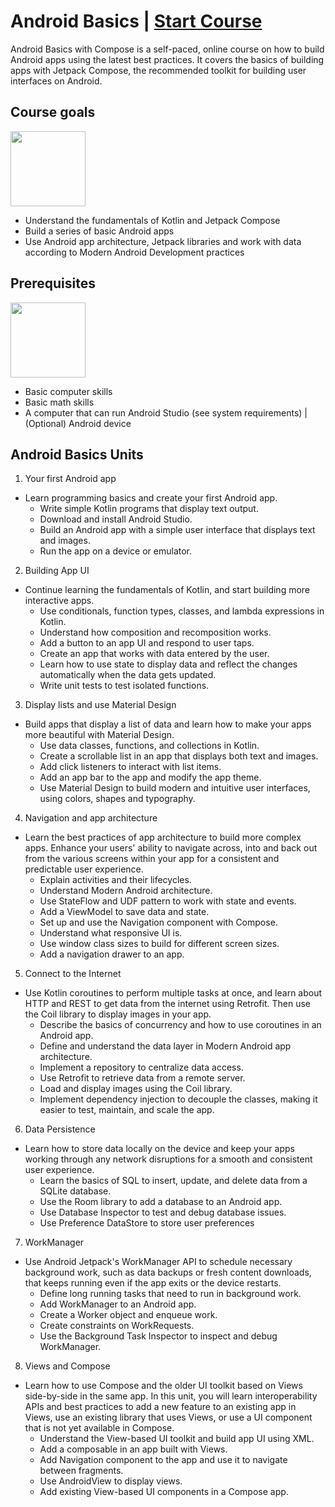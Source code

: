 # Android Basics | [Start Course](https://developer.android.com/courses/android-basics-compose/unit-1)
Android Basics with Compose is a self-paced, online course on how to build Android apps using the latest best practices. It covers the basics of building apps with Jetpack Compose, the recommended toolkit for building user interfaces on Android.

## Course goals 
<img src="https://developer.android.com/static/courses/android-basics-compose/images/ribbon.png" width="120px" height="120px" />

* Understand the fundamentals of Kotlin and Jetpack Compose
* Build a series of basic Android apps
* Use Android app architecture, Jetpack libraries and work with data according to Modern Android Development practices

## Prerequisites 
<img src="https://developer.android.com/static/courses/android-basics-compose/images/laptop.png" width="120px" height="120px" />

* Basic computer skills
* Basic math skills
* A computer that can run Android Studio (see system requirements) | (Optional) Android device

## Android Basics Units
1. Your first Android app
* Learn programming basics and create your first Android app.
  * Write simple Kotlin programs that display text output.
  * Download and install Android Studio.
  * Build an Android app with a simple user interface that displays text and images.
  * Run the app on a device or emulator.

2. Building App UI
* Continue learning the fundamentals of Kotlin, and start building more interactive apps.
  * Use conditionals, function types, classes, and lambda expressions in Kotlin.
  * Understand how composition and recomposition works.
  * Add a button to an app UI and respond to user taps.
  * Create an app that works with data entered by the user.
  * Learn how to use state to display data and reflect the changes automatically when the data gets updated.
  * Write unit tests to test isolated functions.

3. Display lists and use Material Design
* Build apps that display a list of data and learn how to make your apps more beautiful with Material Design.
  * Use data classes, functions, and collections in Kotlin.
  * Create a scrollable list in an app that displays both text and images.
  * Add click listeners to interact with list items.
  * Add an app bar to the app and modify the app theme.
  * Use Material Design to build modern and intuitive user interfaces, using colors, shapes and typography.

4. Navigation and app architecture
* Learn the best practices of app architecture to build more complex apps. Enhance your users' ability to navigate across, into and back out from the various screens within your app for a consistent and predictable user experience.
   * Explain activities and their lifecycles.
   * Understand Modern Android architecture.
   * Use StateFlow and UDF pattern to work with state and events.
   * Add a ViewModel to save data and state.
   * Set up and use the Navigation component with Compose.
   * Understand what responsive UI is.
   * Use window class sizes to build for different screen sizes.
   * Add a navigation drawer to an app.

5. Connect to the Internet
 * Use Kotlin coroutines to perform multiple tasks at once, and learn about HTTP and REST to get data from the internet using Retrofit. Then use the Coil library to display images in your app.
   * Describe the basics of concurrency and how to use coroutines in an Android app.
   * Define and understand the data layer in Modern Android app architecture.
   * Implement a repository to centralize data access.
   * Use Retrofit to retrieve data from a remote server.
   * Load and display images using the Coil library.
   * Implement dependency injection to decouple the classes, making it easier to test, maintain, and scale the app.

6. Data Persistence
 * Learn how to store data locally on the device and keep your apps working through any network disruptions for a smooth and consistent user experience.
   * Learn the basics of SQL to insert, update, and delete data from a SQLite database.
   * Use the Room library to add a database to an Android app.
   * Use Database Inspector to test and debug database issues.
   * Use Preference DataStore to store user preferences

7. WorkManager
 * Use Android Jetpack's WorkManager API to schedule necessary background work, such as data backups or fresh content downloads, that keeps running even if the app exits or the device restarts.
   * Define long running tasks that need to run in background work.
   * Add WorkManager to an Android app.
   * Create a Worker object and enqueue work.
   * Create constraints on WorkRequests.
   * Use the Background Task Inspector to inspect and debug WorkManager.

8. Views and Compose
 * Learn how to use Compose and the older UI toolkit based on Views side-by-side in the same app. In this unit, you will learn interoperability APIs and best practices to add a new feature to an existing app in Views, use an existing library that uses Views, or use a UI component that is not yet available in Compose.
   * Understand the View-based UI toolkit and build app UI using XML.
   * Add a composable in an app built with Views.
   * Add Navigation component to the app and use it to navigate between fragments.
   * Use AndroidView to display views.
   * Add existing View-based UI components in a Compose app.


